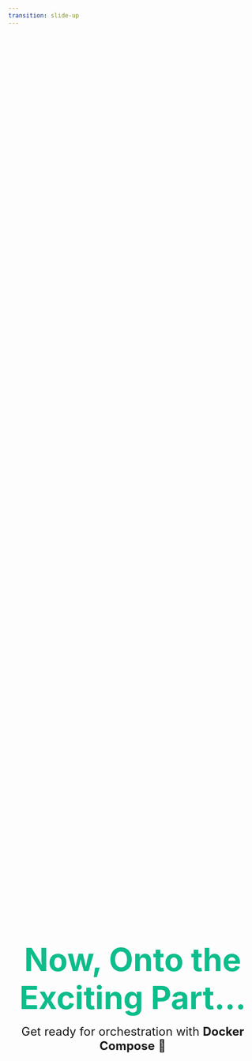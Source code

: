 ```yaml
---
transition: slide-up
---
```


<div class="text-center">
  <span class="big-title">Now, Onto the Exciting Part...</span>
  <div class="mt-4">Get ready for orchestration with <strong>Docker Compose</strong> 🎼</div>
</div>

<style>
.big-title {
  font-size: 4rem;
  color: #0dbd8b; /* A Docker-inspired color */
  font-weight: bold;
}

.text-center {
  display: flex;
  flex-direction: column;
  justify-content: center;
  align-items: center;
  height: 100%;
  text-align: center;
}

.mt-4 {
  margin-top: 1rem;
  font-size: 1.5rem;
}
</style>

---
transition: slide-up
---

# What is Docker Compose?

Docker Compose simplifies managing multi-container Docker applications. With a single command, create and start all services from your `docker-compose.yml` file, making both development and deployment workflows more efficient.

## Key Features

- **Single-file service definition**: Organize your application's services, networks, and volumes in one file.
- **One-command setup**: Start your entire application stack with `docker-compose up`.
- **Easy cleanup**: Remove all components with `docker-compose down`.

<div class="absolute bottom-0 right-0 mb-4 mr-4 text-9xl">
  🌐
</div>


---
transition: slide-up
---

# Docker Compose: Basic Concepts

Master Docker Compose's building blocks to orchestrate applications with ease.

- **Services**: Components like web servers and databases.
- **Networks**: Communication channels between containers.
- **Volumes**: Persistent or shared data management.

These concepts enable the design and operation of complex applications.

<div class="absolute bottom-0 right-0 mb-4 mr-4 text-9xl">
  🏗️
</div>


---
transition: slide-up
---

# Docker Compose: Expanded Use Cases

Docker Compose facilitates:

- **Local development**: Simulate production environments seamlessly.
- **Automated testing**: Run tests in consistent, containerized environments.
- **CI/CD pipelines**: Automate the build and test phases of applications.
- **Multi-service apps**: Coordinate the launch and interaction of services like front-ends, back-ends, and databases.
- **Rapid prototyping**: Quickly stand up and tear down complex app stacks.

Harness Docker Compose for efficient multi-container orchestration.

<div class="absolute bottom-0 right-0 mb-4 mr-4 text-9xl">
  💼
</div>


---
transition: slide-up
---

# NestJS & PostgreSQL with Docker Compose

A streamlined setup for orchestrating a NestJS app alongside a PostgreSQL database using Docker Compose.

```yaml
version: '3.9' # Use the latest supported version
services:
  app:
    build: .
    ports:
      - "3000:3000"
    environment:
      DATABASE_URL: postgresql://user:password@db:5432/dbname
    depends_on:
      - db
  db:
    image: postgres:13
    environment:
      POSTGRES_USER: user
      POSTGRES_PASSWORD: password
      POSTGRES_DB: dbname
    volumes:
      - postgres_data:/var/lib/postgresql/data
volumes:
  postgres_data:
```

<div class="absolute bottom-0 right-0 mb-4 mr-4 text-9xl">
  🛠️
</div>


---
transition: slide-up
---

# Key Takeaways

- **Docker simplifies the deployment process** by packaging applications and their dependencies into containers.
- **Docker Compose** allows for easy management of multi-container applications, defining services, networks, and volumes in a single file.
- **Multistage builds** optimize Docker images, keeping them lean and secure.
- Combining these tools **enhances development workflows** and **streamlines CI/CD pipelines**.

Embrace these Docker practices to boost efficiency and productivity in your projects.

<div class="absolute bottom-0 right-0 mb-4 mr-4 text-9xl">
  📚
</div>

---
layout: default
---

# Further Learning Resources

Dive deeper into the world of Docker, containers, and Kubernetes with these comprehensive resources:

- **[Docker Official Documentation](https://docs.docker.com/)**: The go-to place to start your Docker journey.
- **[Kubernetes.io](https://kubernetes.io/)**: The official Kubernetes documentation and learning resources.
- **[A Cloud Guru](https://acloudguru.com/)**: Offers courses on Docker, Kubernetes, and cloud technologies.
- **[Awesome Docker](https://github.com/veggiemonk/awesome-docker)**: A curated list of Docker resources and projects on GitHub.
- **[Play with Docker](https://labs.play-with-docker.com/)**: A free, interactive Docker playground.
- **[Play with Kubernetes](https://labs.play-with-k8s.com/)**: A similar interactive experience for Kubernetes.

These resources provide a wealth of information for both beginners and experienced users looking to enhance their skills.

<div class="absolute bottom-0 right-0 mb-4 mr-4 text-9xl">
  📚
</div>
